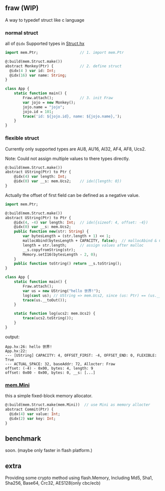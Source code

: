 fraw (WIP)
------

A way to typedef struct like c language

### normal struct

all of `@idx` Supported types in [Struct.hx](tools/mem/Struct.hx#L20)

```haxe
import mem.Ptr;                   // 1. import mem.Ptr

@:build(mem.Struct.make())
abstract Monkey(Ptr) {            // 2. define struct
  @idx(4 ) var id: Int;
  @idx(16) var name: String;
}

class App {
    static function main() {
        Fraw.attach();            // 3. init Fraw
        var jojo = new Monkey();
        jojo.name = "jojo";
        jojo.id = 101;
        trace('id: ${jojo.id}, name: ${jojo.name},');
    }
}
```

### flexible struct

Currently only supported types are AU8, AU16, AI32, AF4, AF8, Ucs2.

Note: Could not assign multiple values to there types directly.

```haxe
@:build(mem.Struct.make())
abstract UString(Ptr) to Ptr {
    @idx(4) var length: Int;
    @idx(0) var __s: mem.Ucs2;    // idx({length: 0})
}
```

Actually the offset of first field can be defined as a negative value.

```haxe
import mem.Ptr;

@:build(mem.Struct.make())
abstract UString(Ptr) to Ptr {
    @idx(4, -4) var length: Int;  // idx({sizeof: 4, offset: -4})
    @idx(0) var __s: mem.Ucs2;
    public function new(str: String) {
        var bytesLength = (str.length + 1) << 1;
        mallocAbind(bytesLength + CAPACITY, false);  // mallocAbind & CAPACITY defined by macro
        length = str.length;      // assign values after malloc
        __s.copyfromString(str);
        Memory.setI16(bytesLength - 2, 0);
    }
    public function toString() return __s.toString();
}

class App {
    static function main() {
        Fraw.attach();
        var us = new UString("hello 世界!");
        log(cast us); // UString => mem.Ucs2, since (us: Ptr) == (us.__s: Ptr)
        trace(us.__toOut());
    }

    static function log(ucs2: mem.Ucs2) {
        trace(ucs2.toString());
    }
}
```

output:

```
App.hx:26: hello 世界!
App.hx:22:
--- [UString] CAPACITY: 4, OFFSET_FIRST: -4, OFFSET_END: 0, FLEXIBLE: True
--- ACTUAL_SPACE: 32, baseAddr: 72, Allocter: Fraw
offset: (-4) - 0x00, bytes: 4, length: 9
offset: 0x00 - 0x00, bytes: 0, __s: [...]
```

### [mem.Mini](tools/mem/Mini.hx#L8)

this a simple fixed-block memory allocator.

```haxe
@:build(mem.Struct.make(mem.Mini))  // use Mini as memory allocter
abstract Commit(Ptr) {
  @idx(4) var value: Int;
  @idx(2) var key: Int;
}
```

## benchmark

soon. (maybe only faster in flash platform.)

## extra

Providing some crypto method using flash.Memory, Including Md5, Sha1, Sha256, Base64, Crc32, AES128(only cbc/ecb)
